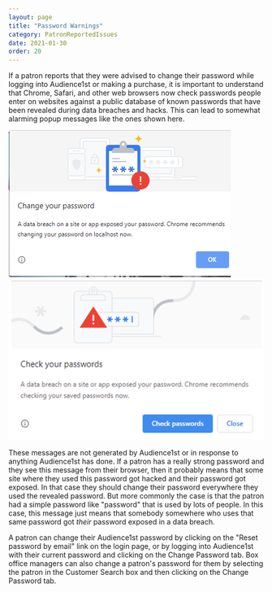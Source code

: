 ```yaml
---
layout: page
title: "Password Warnings"
category: PatronReportedIssues
date: 2021-01-30
order: 20
---
```


If a patron reports that they were advised to change their password
while logging into Audience1st or making a purchase, it is important
to understand that Chrome, Safari, and other web browsers now check
passwords people enter on websites against a public database of known
passwords that have been revealed during data breaches and hacks. This
can lead to somewhat alarming popup messages like the ones shown here.

![password-warning-1](../assets/password-warning-1.png)
![password-warning-2](../assets/password-warning-2.png)


These messages are not generated by Audience1st or in response
to anything Audience1st has done. If a patron has a really strong
password and they see this message from their browser, then it
probably means that some site where they used this password got hacked
and their password got exposed. In that case they should change their
password everywhere they used the revealed password. But more commonly
the case is that the patron had a simple password like "password" that
is used by lots of people. In this case, this message just means that
somebody somewhere who uses that same password got _their_
password exposed in a data breach.

A patron can change their Audience1st password by clicking on the
"Reset password by email" link on the login page, or by logging into
Audience1st with their current password and clicking on the Change Password tab. Box office
managers can also change a patron's password for them by selecting the
patron in the Customer Search box and then clicking on the Change
Password tab.

